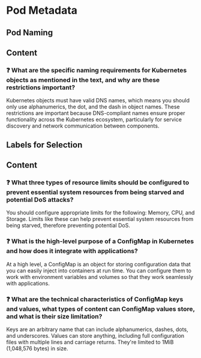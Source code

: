 # Pod Metadata

## Pod Naming

## Content

### ❓ What are the specific naming requirements for Kubernetes objects as mentioned in the text, and why are these restrictions important?
Kubernetes objects must have valid DNS names, which means you should only use alphanumerics, the dot, and the dash in object names. These restrictions are important because DNS-compliant names ensure proper functionality across the Kubernetes ecosystem, particularly for service discovery and network communication between components.


## Labels for Selection
## Content

### ❓ What three types of resource limits should be configured to prevent essential system resources from being starved and potential DoS attacks?
You should configure appropriate limits for the following: Memory, CPU, and Storage. Limits like these can help prevent essential system resources from being starved, therefore preventing potential DoS.

### ❓ What is the high-level purpose of a ConfigMap in Kubernetes and how does it integrate with applications?
At a high level, a ConfigMap is an object for storing configuration data that you can easily inject into containers at run time. You can configure them to work with environment variables and volumes so that they work seamlessly with applications.

### ❓ What are the technical characteristics of ConfigMap keys and values, what types of content can ConfigMap values store, and what is their size limitation?
Keys are an arbitrary name that can include alphanumerics, dashes, dots, and underscores. Values can store anything, including full configuration files with multiple lines and carriage returns. They're limited to 1MiB (1,048,576 bytes) in size.

